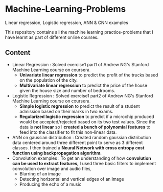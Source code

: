 # Machine-Learning-Problems
Linear regression, Logistic regression, ANN &amp; CNN examples

This repository contains all the machine learning practice-problems that I have learnt as part of different online courses.

Content
---

* Linear Regression : Solved exercise1 part1 of Andrew NG's Stanford Machine Learning course on coursera.
  * **Univariate linear regression** to predict the profit of the trucks based on the population of the city.
  * **Multivariate linear regression** to predict the price of the house given the house size and number of bedrooms.
* Logistic Regression : Solved exercise1 part2 of Andrew NG's Stanford Machine Learning course on coursera.
  * **Simple logistic regression** to predict the result of a student admission based on their marks in two exams.
  * **Regularized logistic regression** to predict if a microchip produced would be accepted/rejected based on its two test values. Since the data is **not linear** so I **created a bunch of polynomial features** to feed into the classifier to fit this non-linear data.
* ANN on gaussian distribution : Created random gaussian distribution data centered around three different point to serve as 3 different classes. I then trained a **Neural Network with cross entropy cost function using backpropagation algorithm**.
* Convolution examples : To get an understanding of how **convolution can be used to extract features**, I used three basic filters to implement convolution over image and audio files,
  * Blurring of an image
  * Detecting horizontal and vertical edges of an image
  * Producing the echo of a music
